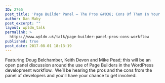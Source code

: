 ```yaml
---
ID: 2765
post_title: 'Page Builder Panel – The Pros &#038; Cons Of Them In Your Workflow'
author: Dan Maby
post_excerpt: ""
layout: wpldn_talk
permalink: >
  https://www.wpldn.uk/talk/page-builder-panel-pros-cons-workflow
published: true
post_date: 2017-08-01 18:13:19
---
```

Featuring Doug Belchamber, Keith Devon and Mike Pead; this will be an open panel discussion around the use of Page Builders in the WordPress development workflow.  We’ll be hearing the pros and the cons from the panel of developers and you’ll have your chance to get involved.